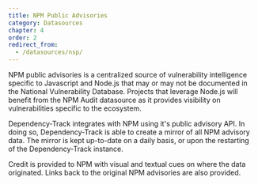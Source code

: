 ```yaml
---
title: NPM Public Advisories
category: Datasources
chapter: 4
order: 2
redirect_from:
  - /datasources/nsp/
---
```


NPM public advisories is a centralized source of vulnerability intelligence specific to Javascript and Node.js that may 
or may not be documented in the National Vulnerability Database. Projects that leverage Node.js will benefit from the 
NPM Audit datasource as it provides visibility on vulnerabilities specific to the ecosystem.

Dependency-Track integrates with NPM using it's public advisory API. In doing so, Dependency-Track is able to create a 
mirror of all NPM advisory data. The mirror is kept up-to-date on a daily basis, or upon the restarting of the 
Dependency-Track instance.

Credit is provided to NPM with visual and textual cues on where the data originated. Links back to the original NPM 
advisories are also provided.
